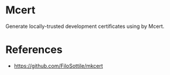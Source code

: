 # Mcert

Generate locally-trusted development certificates using by Mcert.

# References

- https://github.com/FiloSottile/mkcert